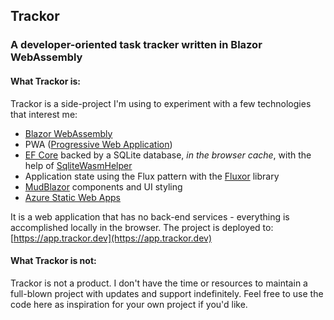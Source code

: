 ## Trackor

### A developer-oriented task tracker written in Blazor WebAssembly

#### What Trackor is:
Trackor is a side-project I'm using to experiment with a few technologies
that interest me:
- [Blazor WebAssembly](https://dotnet.microsoft.com/en-us/apps/aspnet/web-apps/blazor)
- PWA ([Progressive Web Application](https://en.wikipedia.org/wiki/Progressive_web_application))
- [EF Core](https://docs.microsoft.com/en-us/ef/core/) backed by a SQLite
 database, _in the browser cache_, with the help of
 [SqliteWasmHelper](https://github.com/JeremyLikness/SqliteWasmHelper)
- Application state using the Flux pattern with the [Fluxor](https://github.com/mrpmorris/Fluxor) library
- [MudBlazor](https://www.mudblazor.com/) components and UI styling
- [Azure Static Web Apps](https://azure.microsoft.com/en-us/services/app-service/static/)


It is a web application that has no back-end services - everything is accomplished
locally in the browser. The project is deployed to: [https://app.trackor.dev](https://app.trackor.dev)

#### What Trackor is not:
Trackor is not a product. I don't have the time or resources to maintain
a full-blown project with updates and support indefinitely. Feel free to
use the code here as inspiration for your own project if you'd like.
